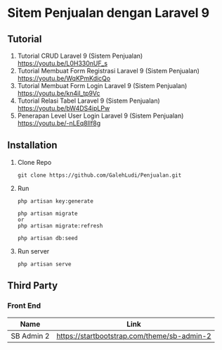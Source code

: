 # Sitem Penjualan dengan Laravel 9

## Tutorial
1. Tutorial CRUD Laravel 9 (Sistem Penjualan)
   <https://youtu.be/L0H330nUF_s>
2. Tutorial Membuat Form Registrasi Laravel 9 (Sistem Penjualan)
   <https://youtu.be/WqKPmKdicQo>
3. Tutorial Membuat Form Login Laravel 9 (Sistem Penjualan)
   <https://youtu.be/kn4il_tp9Vc>
4. Tutorial Relasi Tabel Laravel 9 (Sistem Penjualan)
   <https://youtu.be/bW4DS4ipLPw>
5. Penerapan Level User Login Laravel 9 (Sistem Penjualan)
   <https://youtu.be/-nLEq8Ilf8g>

## Installation
1. Clone Repo
    ```console
    git clone https://github.com/GalehLudi/Penjualan.git
    ```

2. Run
   ```console
   php artisan key:generate
   ```
   ```console
   php artisan migrate
   or
   php artisan migrate:refresh
   ```
   ```console
   php artisan db:seed
   ```

3. Run server
   ```console
   php artisan serve
   ```

## Third Party
### Front End
| Name       | Link                                          |
| ---------- | --------------------------------------------- |
| SB Admin 2 | <https://startbootstrap.com/theme/sb-admin-2> |
